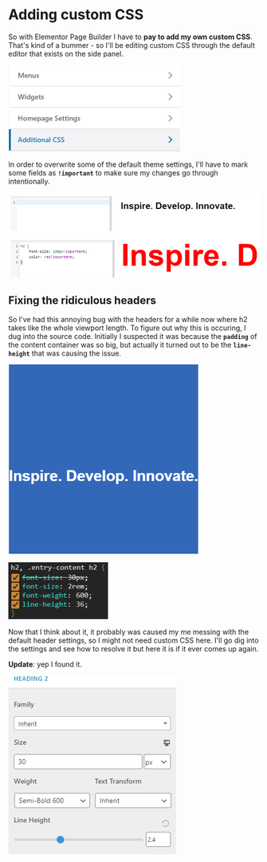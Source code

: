 # Adding custom CSS

So with Elementor Page Builder I have to **pay to add my own custom CSS**. That's kind of a bummer - so I'll be editing custom CSS through the default editor that exists on the side panel.

![Additional CSS options](../../.gitbook/assets/image%20%28119%29.png)

In order to overwrite some of the default theme settings, I'll have to mark some fields as **`!important`** to make sure my changes go through intentionally.

![CSS test changes](../../.gitbook/assets/image%20%28128%29.png)

## Fixing the ridiculous headers

So I've had this annoying bug with the headers for a while now where h2 takes like the whole viewport length. To figure out why this is occuring, I dug into the source code. Initially I suspected it was because the **`padding`** of the content container was so big, but actually it turned out to be the **`line-height`** that was causing the issue.

![Giant space being taken up by h2](../../.gitbook/assets/image%20%28125%29.png)

![CSS for h2](../../.gitbook/assets/image%20%28118%29.png)

Now that I think about it, it probably was caused my me messing with the default header settings, so I might not need custom CSS here. I'll go dig into the settings and see how to resolve it but here it is if it ever comes up again.

**Update**: yep I found it.

![](../../.gitbook/assets/image%20%28114%29.png)



